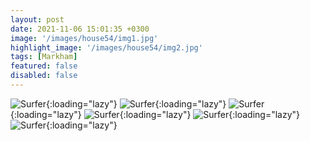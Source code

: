```yaml
---
layout: post
date: 2021-11-06 15:01:35 +0300
image: '/images/house54/img1.jpg'
highlight_image: '/images/house54/img2.jpg'
tags: [Markham]
featured: false
disabled: false
---
```


![Surfer]({{site.baseurl}}/images/house54/img3.jpg){:loading="lazy"}
![Surfer]({{site.baseurl}}/images/house54/img4.jpg){:loading="lazy"}
![Surfer]({{site.baseurl}}/images/house54/img5.jpg){:loading="lazy"}
![Surfer]({{site.baseurl}}/images/house54/img6.jpg){:loading="lazy"}
![Surfer]({{site.baseurl}}/images/house54/img7.jpg){:loading="lazy"}
![Surfer]({{site.baseurl}}/images/house54/img8.jpg){:loading="lazy"} 